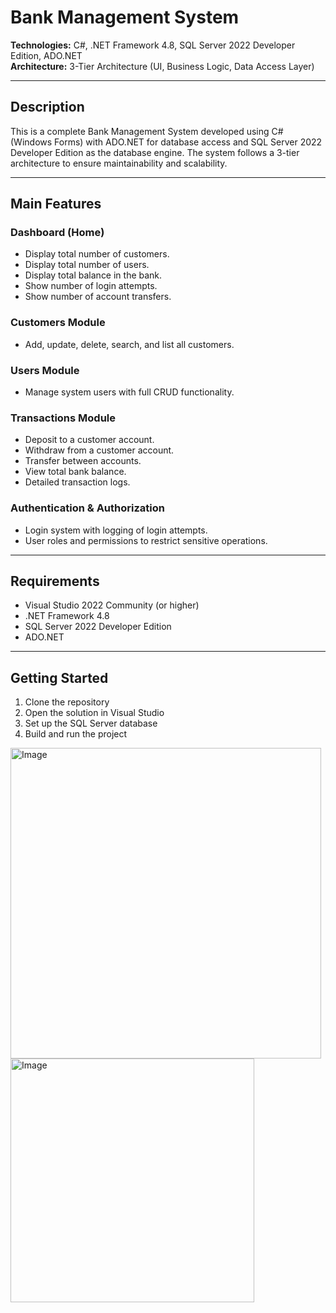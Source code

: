 # Bank Management System

**Technologies:** C#, .NET Framework 4.8, SQL Server 2022 Developer Edition, ADO.NET  
**Architecture:** 3-Tier Architecture (UI, Business Logic, Data Access Layer)

---

## Description

This is a complete Bank Management System developed using C# (Windows Forms) with ADO.NET for database access and SQL Server 2022 Developer Edition as the database engine. The system follows a 3-tier architecture to ensure maintainability and scalability.

---

## Main Features

### Dashboard (Home)
- Display total number of customers.
- Display total number of users.
- Display total balance in the bank.
- Show number of login attempts.
- Show number of account transfers.

### Customers Module
- Add, update, delete, search, and list all customers.

### Users Module
- Manage system users with full CRUD functionality.

### Transactions Module
- Deposit to a customer account.
- Withdraw from a customer account.
- Transfer between accounts.
- View total bank balance.
- Detailed transaction logs.

### Authentication & Authorization
- Login system with logging of login attempts.
- User roles and permissions to restrict sensitive operations.

---

## Requirements
- Visual Studio 2022 Community (or higher)
- .NET Framework 4.8
- SQL Server 2022 Developer Edition
- ADO.NET

---

## Getting Started
1. Clone the repository
2. Open the solution in Visual Studio
3. Set up the SQL Server database 
4. Build and run the project

<img width="497" alt="Image" src="https://github.com/user-attachments/assets/23108c44-baf1-4954-a282-86d7b6493ea5" />
<img width="390" alt="Image" src="https://github.com/user-attachments/assets/1f9594b6-f446-4ab4-ba62-f7f511d84724" />
